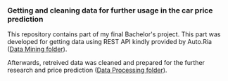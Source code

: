 ### Getting and cleaning data for further usage in the car price prediction 

This repository contains part of my final Bachelor's project. This part was developed for getting data using REST API kindly provided by Auto.Ria ([Data Mining folder](https://github.com/OlehLuk/data-mining-for-car-price-prediction/tree/master/Data%20Mining)).

Afterwards, retreived data was cleaned and prepared for the further research and price prediction ([Data Processing folder](https://github.com/OlehLuk/data-mining-for-car-price-prediction/tree/master/Data%20Processing)).
